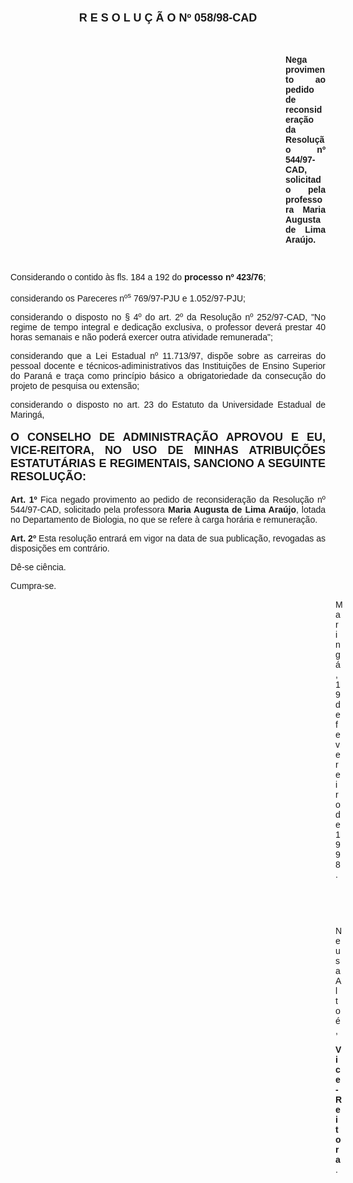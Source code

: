 <BODY>

<B><FONT FACE="Arial" SIZE=4><P ALIGN="CENTER"></P>
<P ALIGN="CENTER">R E S O L U &Ccedil; &Atilde; O   Nº 058/98-CAD</P>
</B></FONT><FONT FACE="Arial">
<P>&nbsp;</P><DIR>
<DIR>
<DIR>
<DIR>
<DIR>
<DIR>
<DIR>
<DIR>
<DIR>
<DIR>
<DIR>

<B><P ALIGN="JUSTIFY">Nega provimento ao pedido de reconsidera&ccedil;&atilde;o da Resolu&ccedil;&atilde;o nº 544/97-CAD, solicitado pela professora Maria Augusta de Lima Ara&uacute;jo.</P>
</B>
<P>&nbsp;</P></DIR>
</DIR>
</DIR>
</DIR>
</DIR>
</DIR>
</DIR>
</DIR>
</DIR>
</DIR>
</DIR>

<P ALIGN="JUSTIFY">&#9;Considerando o contido &agrave;s fls. 184 a 192 do <B>processo nº 423/76</B>;</P>
<P ALIGN="JUSTIFY">&#9;considerando os Pareceres nº<SUP>s</SUP> 769/97-PJU e 1.052/97-PJU;</P>
<P ALIGN="JUSTIFY">&#9;considerando o disposto no § 4º do art. 2º da Resolu&ccedil;&atilde;o nº 252/97-CAD, &quot;No regime de tempo integral e dedica&ccedil;&atilde;o exclusiva, o professor dever&aacute; prestar 40 horas semanais e n&atilde;o poder&aacute; exercer outra atividade remunerada&quot;;</P>
<P ALIGN="JUSTIFY">&#9;considerando que a Lei Estadual nº 11.713/97, disp&otilde;e sobre as carreiras do pessoal docente e t&eacute;cnicos-adiministrativos das Institui&ccedil;&otilde;es de Ensino Superior do Paran&aacute; e tra&ccedil;a como princ&iacute;pio b&aacute;sico a obrigatoriedade da consecu&ccedil;&atilde;o do projeto de pesquisa ou extens&atilde;o;</P>
<P ALIGN="JUSTIFY">&#9;considerando o disposto no art. 23 do Estatuto da Universidade Estadual de Maring&aacute;,</P>
<P ALIGN="JUSTIFY"></P>
</FONT><B><FONT FACE="Arial" SIZE=4><P ALIGN="JUSTIFY">O CONSELHO DE ADMINISTRA&Ccedil;&Atilde;O APROVOU E EU, VICE-REITORA, NO USO DE MINHAS ATRIBUI&Ccedil;&Otilde;ES ESTATUT&Aacute;RIAS E REGIMENTAIS, SANCIONO A SEGUINTE RESOLU&Ccedil;&Atilde;O:</P>
</B></FONT><FONT FACE="Arial"><P ALIGN="JUSTIFY"></P>
<P ALIGN="JUSTIFY">&#9;<B>Art. 1º </B>Fica negado provimento ao pedido de reconsidera&ccedil;&atilde;o da Resolu&ccedil;&atilde;o nº 544/97-CAD, solicitado pela professora <B>Maria Augusta de Lima Ara&uacute;jo</B>, lotada no Departamento de Biologia, no que se refere &agrave; carga hor&aacute;ria e remunera&ccedil;&atilde;o.</P>
<P ALIGN="JUSTIFY">&#9;<B>Art. 2º</B> Esta resolu&ccedil;&atilde;o entrar&aacute; em vigor na data de sua publica&ccedil;&atilde;o, revogadas as disposi&ccedil;&otilde;es em contr&aacute;rio.</P>
<P>&#9;D&ecirc;-se ci&ecirc;ncia.</P>
<P>&#9;Cumpra-se.</P>
<DIR>
<DIR>
<DIR>
<DIR>
<DIR>
<DIR>
<DIR>
<DIR>
<DIR>
<DIR>
<DIR>
<DIR>
<DIR>

<P>Maring&aacute;, 19 de fevereiro de 1998.</P>

<P>&nbsp;</P>
<P>&nbsp;</P>
<P>Neusa Alto&eacute;,</P>
<B><P>Vice-Reitora</B>.</P></DIR>
</DIR>
</DIR>
</DIR>
</DIR>
</DIR>
</DIR>
</DIR>
</DIR>
</DIR>
</DIR>
</DIR>
</DIR>
</FONT></BODY>
